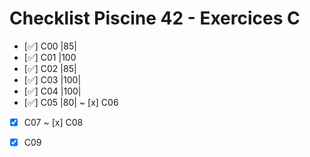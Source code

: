 # Checklist Piscine 42 - Exercices C

- [✅] C00 |85|
- [✅] C01 |100
- [✅] C02 |85|
- [✅] C03 |100|
- [✅] C04 |100|
- [✅] C05 |80|
~ [x] C06 
- [x] C07 
~ [x] C08 
- [x] C09 

